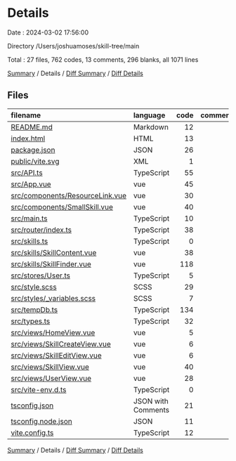 # Details

Date : 2024-03-02 17:56:00

Directory /Users/joshuamoses/skill-tree/main

Total : 27 files,  762 codes, 13 comments, 296 blanks, all 1071 lines

[Summary](results.md) / Details / [Diff Summary](diff.md) / [Diff Details](diff-details.md)

## Files
| filename | language | code | comment | blank | total |
| :--- | :--- | ---: | ---: | ---: | ---: |
| [README.md](/README.md) | Markdown | 12 | 0 | 8 | 20 |
| [index.html](/index.html) | HTML | 13 | 0 | 1 | 14 |
| [package.json](/package.json) | JSON | 26 | 0 | 1 | 27 |
| [public/vite.svg](/public/vite.svg) | XML | 1 | 0 | 0 | 1 |
| [src/API.ts](/src/API.ts) | TypeScript | 55 | 2 | 23 | 80 |
| [src/App.vue](/src/App.vue) | vue | 45 | 0 | 19 | 64 |
| [src/components/ResourceLink.vue](/src/components/ResourceLink.vue) | vue | 30 | 0 | 13 | 43 |
| [src/components/SmallSkill.vue](/src/components/SmallSkill.vue) | vue | 40 | 1 | 15 | 56 |
| [src/main.ts](/src/main.ts) | TypeScript | 10 | 0 | 8 | 18 |
| [src/router/index.ts](/src/router/index.ts) | TypeScript | 38 | 0 | 4 | 42 |
| [src/skills.ts](/src/skills.ts) | TypeScript | 0 | 0 | 1 | 1 |
| [src/skills/SkillContent.vue](/src/skills/SkillContent.vue) | vue | 38 | 0 | 17 | 55 |
| [src/skills/SkillFinder.vue](/src/skills/SkillFinder.vue) | vue | 118 | 0 | 77 | 195 |
| [src/stores/User.ts](/src/stores/User.ts) | TypeScript | 5 | 0 | 4 | 9 |
| [src/style.scss](/src/style.scss) | SCSS | 29 | 0 | 7 | 36 |
| [src/styles/_variables.scss](/src/styles/_variables.scss) | SCSS | 7 | 1 | 2 | 10 |
| [src/tempDb.ts](/src/tempDb.ts) | TypeScript | 134 | 0 | 28 | 162 |
| [src/types.ts](/src/types.ts) | TypeScript | 32 | 5 | 15 | 52 |
| [src/views/HomeView.vue](/src/views/HomeView.vue) | vue | 5 | 0 | 4 | 9 |
| [src/views/SkillCreateView.vue](/src/views/SkillCreateView.vue) | vue | 6 | 0 | 5 | 11 |
| [src/views/SkillEditView.vue](/src/views/SkillEditView.vue) | vue | 6 | 0 | 5 | 11 |
| [src/views/SkillView.vue](/src/views/SkillView.vue) | vue | 40 | 0 | 18 | 58 |
| [src/views/UserView.vue](/src/views/UserView.vue) | vue | 28 | 0 | 14 | 42 |
| [src/vite-env.d.ts](/src/vite-env.d.ts) | TypeScript | 0 | 1 | 1 | 2 |
| [tsconfig.json](/tsconfig.json) | JSON with Comments | 21 | 2 | 3 | 26 |
| [tsconfig.node.json](/tsconfig.node.json) | JSON | 11 | 0 | 1 | 12 |
| [vite.config.ts](/vite.config.ts) | TypeScript | 12 | 1 | 2 | 15 |

[Summary](results.md) / Details / [Diff Summary](diff.md) / [Diff Details](diff-details.md)